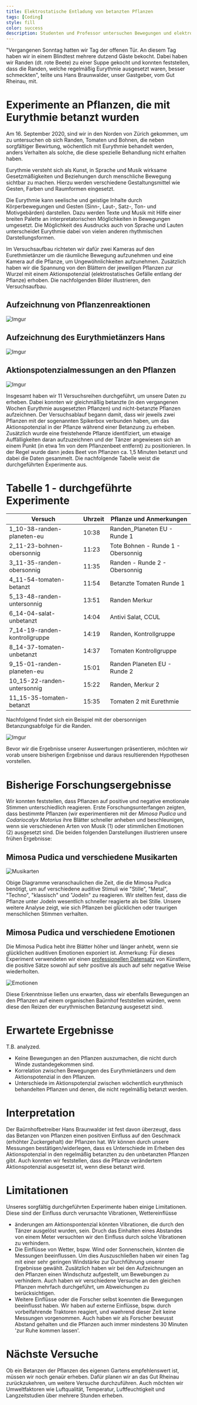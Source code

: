 ```yaml
---
title: Elektrostatische Entladung von betanzten Pflanzen
tags: [Coding]
style: fill
color: success
description: Studenten und Professor untersuchen Bewegungen und elektrostatisches Gefälle von Pflanzen, die Eurythmie exporniert wurden.
---
```


"Vergangenen Sonntag hatten wir Tag der offenen Tür. An diesem Tag haben wir in einem Blindtest mehrere dutzend Gäste bekocht. Dabei haben wir Randen (dt. rote Beete) zu einer Suppe gekocht und konnten feststellen, dass die Randen, welche regelmäßig Eurythmie ausgesetzt waren, besser schmeckten", teilte uns Hans Braunwalder, unser Gastgeber, vom Gut Rheinau, mit.

# Experimente an Pflanzen, die mit Eurythmie betanzt wurden

Am 16. September 2020, sind wir in den Norden von Zürich gekommen, um zu untersuchen ob sich Randen, Tomaten und Bohnen, die neben sorgfältiger Bewirtung, wöchentlich mit Eurythmie behandelt werden, anders Verhalten als solche, die diese spezielle Behandlung nicht erhalten haben.

Eurythmie versteht sich als Kunst, in Sprache und Musik wirksame Gesetzmäßigkeiten und Beziehungen durch menschliche Bewegung sichtbar zu machen. Hierzu werden verschiedene Gestaltungsmittel wie Gesten, Farben und Raumformen eingesetzt.

Die Eurythmie kann seelische und geistige Inhalte durch Körperbewegungen und Gesten (Sinn-, Laut-, Satz-, Ton- und Motivgebärden) darstellen. Dazu werden Texte und Musik mit Hilfe einer breiten Palette an interpretatorischen Möglichkeiten in Bewegungen umgesetzt. Die Möglichkeit des Ausdrucks auch von Sprache und Lauten unterscheidet Eurythmie dabei von vielen anderen rhythmischen Darstellungsformen.

Im Versuchsaufbau richteten wir dafür zwei Kameras auf den Eurethmietänzer um die räumliche Bewegung aufzunehmen und eine Kamera auf die Pflanze, um Ungewöhnlichkeiten aufzunehmen. Zusätzlich haben wir die Spannung von den Blättern der jeweiligen Pflanzen zur Wurzel mit einem Aktionspotenzial (elektrostatisches Gefälle entlang der Pflanze) erhoben. Die nachfolgenden Bilder illustrieren, den Versuchsaufbau.

## Aufzeichnung von Pflanzenreaktionen

![Imgur](https://i.imgur.com/TESaDAx.jpg)

## Aufzeichnung des Eurythmietänzers Hans

![Imgur](https://i.imgur.com/N5jaffT.jpg)

## Aktionspotenzialmessungen an den Pflanzen

![Imgur](https://i.imgur.com/VpKoP5A.jpg)

Insgesamt haben wir 11 Versuchsreihen durchgeführt, um unsere Daten zu erheben. Dabei konnten wir gleichmäßig betanzte (in den vergangenen Wochen Eurythmie ausgesetzten Pflanzen) und nicht-betanzte Pflanzen aufzeichnen. Der Versuchsablauf begann damit, dass wir jeweils zwei Pflanzen mit der sogenannten Spikerbox verbunden haben, um das Aktionspotenzial in der Pflanze während einer Betanzung zu erheben. Zusätzlich wurde eine freistehende Pflanze identifiziert, um etwaige Auffälligkeiten daran aufzuzeichnen und der Tänzer angewiesen sich an einem Punkt (in etwa 1m von dem Pflanzenbeet entfernt) zu positionieren. In der Regel wurde dann jedes Beet von Pflanzen ca. 1,5 Minuten betanzt und dabei die Daten gesammelt. Die nachfolgende Tabelle weist die durchgeführten Experimente aus.

# Tabelle 1 - durchgeführte Experimente

Versuch |	Uhrzeit	| Pflanze und Anmerkungen
---|---|---
1_10-38-randen-planeten-eu	| 10:38 |	Randen_Planeten EU - Runde 1
2_11-23-bohnen-obersonnig	|11:23	|Tote Bohnen - Runde 1 - Obersonnig
3_11-35-randen-obersonnig	|11:35|	Randen - Runde 2 - Obersonnig
4_11-54-tomaten-betanzt	|11:54|	Betanzte Tomaten Runde 1
5_13-48-randen-untersonnig|	13:51	|Randen Merkur
6_14-04-salat-unbetanzt	|14:04|	Antivi Salat, CCUL
7_14-19-randen-kontrollgruppe	|14:19|	Randen, Kontrollgruppe
8_14-37-tomaten-unbetanzt	|14:37|	Tomaten Kontrollgruppe
9_15-01-randen-planeten-eu|	15:01	|Randen Planeten EU - Runde 2
10_15-22-randen-untersonnig|15:22	|Randen, Merkur 2
11_15-35-tomaten-betanzt|	15:35|Tomaten 2 mit Eurethmie

Nachfolgend findet sich ein Beispiel mit der obersonnigen Betanzungsabfolge für die Randen.

![Imgur](https://i.imgur.com/SzcGPZ6.jpg)

Bevor wir die Ergebnisse unserer Auswertungen präsentieren, möchten wir vorab unsere bisherigen Ergebnisse und daraus resultierenden Hypothesen vorstellen.

# Bisherige Forschungsergebnisse

Wir konnten feststellen, dass Pflanzen auf positive und negative emotionale Stimmen unterschiedlich reagieren. Erste Forschungsunterfangen zeigten, dass bestimmte Pflanzen (wir experimentieren mit der _Mimosa Pudica_ und _Codariocalyx Motorius_ ihre Blätter schneller anheben und beschleunigen, wenn sie verschiedenen Arten von Musik (1) oder stimmlichen Emotionen (2) ausgesetzt sind. Die beiden folgenden Darstellungen illustrieren unsere frühen Ergebnisse:

## Mimosa Pudica und verschiedene Musikarten

![Musikarten](https://i.imgur.com/9cwEpuj.png)

Obige Diagramme veranschaulichen die Zeit, die die Mimosa Pudica benötigt, um auf verschiedene auditive Stimuli wie "Stille", "Metal", "Techno", "klassisch" und "Jodeln" zu reagieren. Wir stellten fest, dass die Pflanze unter Jodeln wesentlich schneller reagierte als bei Stille. Unsere weitere Analyse zeigt, wie sich Pflanzen bei glücklichen oder traurigen menschlichen Stimmen verhalten.

## Mimosa Pudica und verschiedene Emotionen

Die Mimosa Pudica hebt ihre Blätter höher und länger anhebt, wenn sie glücklichen auditiven Emotionen exponiert ist. Anmerkung: Für dieses Experiment verwendeten wir einen [professionellen Datensatz](https://www.ncbi.nlm.nih.gov/pmc/articles/PMC5955500/) von Künstlern, die positive Sätze sowohl auf sehr positive als auch auf sehr negative Weise wiederholten.

![Emotionen](https://i.imgur.com/EkNwJIA.png)

Diese Erkenntnisse ließen uns erwarten, dass wir ebenfalls Bewegungen an den Pflanzen auf einem organischen Baürnhof feststellen würden, wenn diese den Reizen der eurythmischen Betanzung ausgesetzt sind.

# Erwartete Ergebnisse  

T.B. analyzed.

- Keine Bewegungen an den Pflanzen auszumachen, die nicht durch Winde zustandegekommen sind.
- Korrelation zwischen Bewegungen des Eurythmietänzers und dem Aktionspotenzial in den Pflanzen.
- Unterschiede im Aktionspotenzial zwischen wöchentlich eurythmisch behandelten Pflanzen und denen, die nicht regelmäßig betanzt werden.

# Interpretation

Der Baürnhofbetreiber Hans Braunwalder ist fest davon überzeugt, dass das Betanzen von Pflanzen einen positiven Einfluss auf den Geschmack (erhöhter Zuckergehalt) der Pflanzen hat. Wir können durch unsere Messungen bestätigen/widerlegen, dass es Unterschiede im Erheben des Aktionspotenzial in den regelmäßig betanzten zu den unbetanzten Pflanzen gibt. Auch konnten wir feststellen, dass die Pflanze verändertem Aktionspotenzial ausgesetzt ist, wenn diese betanzt wird.

# Limitationen

Unseres sorgfältig durchgeführten Experimente haben einige Limitationen. Diese sind der Einfluss durch verursachte Vibrationen, Wettereinflüsse

- änderungen am Aktionspontenzial könnten Vibrationen, die durch den Tänzer ausgelöst wurden, sein. Druch das Einhalten eines Abstandes von einem Meter versuchten wir den Einfluss durch solche Vibrationen zu verhindern.  
- Die Einflüsse von Wetter, bspw. Wind oder Sonnenschein, könnten die Messungen beeinflussen. Um dies Auszuschließen haben wir einen Tag mit einer sehr geringen Windstärke zur Durchführung unserer Ergebnisse gewählt. Zusätzlich haben wir bei den Aufzeichnungen an den Pflanzen einen Windschutz aufgestellt, um Bewebungen zu verhindern. Auch haben wir verschiedene Versuche an den gleichen Pflanzen mehrfach durchgeführt, um Abweichungen zu berücksichtigen.
- Weitere Einflüsse oder die Forscher selbst koennten die Bewegungen beeinflusst haben. Wir haben auf externe Einflüsse, bspw. durch vorbeifahrende Traktoren reagiert, und waehrend dieser Zeit keine Messungen vorgenommen. Auch haben wir als Forscher bewusst Abstand gehalten und die Pflanzen auch immer mindestens 30 Minuten 'zur Ruhe kommen lassen'.

# Nächste Versuche

Ob ein Betanzen der Pflanzen des eigenen Gartens empfehlenswert ist, müssen wir noch genaür erheben. Dafür planen wir an das Gut Rheinau zurückzukehren, um weitere Versuche durchzuführen. Auch möchten wir Umweltfaktoren wie Luftqualität, Temperatur, Luftfeuchtigkeit und Langzeitstudien über mehrere Stunden erheben.
